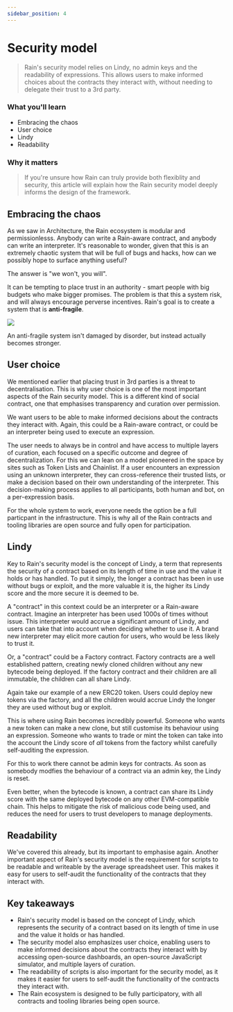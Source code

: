 ```yaml
---
sidebar_position: 4
---
```


# Security model

> Rain's security model relies on Lindy, no admin keys and the readability of expressions. This allows users to make informed choices about the contracts they interact with, without needing to delegate their trust to a 3rd party.

### What you'll learn
* Embracing the chaos
* User choice
* Lindy
* Readability

### Why it matters
> If you're unsure how Rain can truly provide both flexiblity and security, this article will explain how the Rain security model deeply informs the design of the framework.

## Embracing the chaos

As we saw in Architecture, the Rain ecosystem is modular and permissionlesss. Anybody can write a Rain-aware contract, and anybody can write an interpreter. It's reasonable to wonder, given that this is an extremely chaotic system that will be full of bugs and hacks, how can we possibly hope to surface anything useful?

The answer is "we won't, you will". 

It can be tempting to place trust in an authority - smart people with big budgets who make bigger promises. The problem is that this a system risk, and will always encourage perverse incentives. Rain's goal is to create a system that is **anti-fragile**.

![](https://i.imgur.com/9Tlp1gw.jpg)

An anti-fragile system isn't damaged by disorder, but instead actually becomes stronger.

## User choice

We mentioned earlier that placing trust in 3rd parties is a threat to decentralisation. This is why user choice is one of the most important aspects of the Rain security model. This is a different kind of social contract, one that emphasises transparency and curation over permission.

We want users to be able to make informed decisions about the contracts they interact with. Again, this could be a Rain-aware contract, or could be an interpreter being used to execute an expression.

The user needs to always be in control and have access to multiple layers of curation, each focused on a specific outcome and degree of decentralization. For this we can lean on a model pioneered in the space by sites such as Token Lists and Chainlist. If a user encounters an expression using an unknown interpreter, they can cross-reference their trusted lists, or make a decision based on their own understanding of the interpreter. This decision-making process applies to all participants, both human and bot, on a per-expression basis.

For the whole system to work, everyone needs the option be a full particpant in the infrastructure. This is why all of the Rain contracts and tooling libraries are open source and fully open for participation.

## Lindy

Key to Rain's security model is the concept of Lindy, a term that represents the security of a contract based on its length of time in use and the value it holds or has handled. To put it simply, the longer a contract has been in use without bugs or exploit, and the more valuable it is, the higher its Lindy score and the more secure it is deemed to be.

A "contract" in this context could be an interpreter or a Rain-aware contract. Imagine an interpreter has been used 1000s of times without issue. This interpreter would accrue a significant amount of Lindy, and users can take that into account when deciding whether to use it. A brand new interpreter may elicit more caution for users, who would be less likely to trust it.

Or, a "contract" could be a Factory contract. Factory contracts are a well established pattern, creating newly cloned children without any new bytecode being deployed. If the factory contract and their children are all immutable, the children can all share Lindy.

Again take our example of a new ERC20 token. Users could deploy new tokens via the factory, and all the children would accrue Lindy the longer they are used without bug or exploit.

This is where using Rain becomes incredibly powerful. Someone who wants a new token can make a new clone, but still customise its behaviour using an expression. Someone who wants to trade or mint the token can take into the account the Lindy score of *all* tokens from the factory whilst carefully self-auditing the expression.

For this to work there cannot be admin keys for contracts. As soon as somebody modfies the behaviour of a contract via an admin key, the Lindy is reset.

Even better, when the bytecode is known, a contract can share its Lindy score with the same deployed bytecode on any other EVM-compatible chain. This helps to mitigate the risk of malicious code being used, and reduces the need for users to trust developers to manage deployments.

## Readability

We've covered this already, but its important to emphasise again. Another important aspect of Rain's security model is the requirement for scripts to be readable and writeable by the average spreadsheet user. This makes it easy for users to self-audit the functionality of the contracts that they interact with.

## Key takeaways

* Rain's security model is based on the concept of Lindy, which represents the security of a contract based on its length of time in use and the value it holds or has handled.
* The security model also emphasizes user choice, enabling users to make informed decisions about the contracts they interact with by accessing open-source dashboards, an open-source JavaScript simulator, and multiple layers of curation.
* The readability of scripts is also important for the security model, as it makes it easier for users to self-audit the functionality of the contracts they interact with.
* The Rain ecosystem is designed to be fully participatory, with all contracts and tooling libraries being open source.
